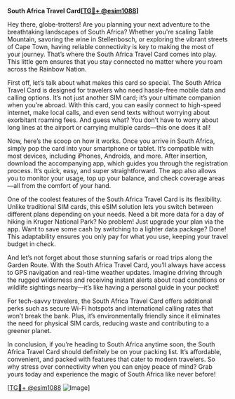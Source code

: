 **South Africa Travel Card[[TG💪+ @esim1088](https://t.me/s/esim1088)]**

Hey there, globe-trotters! Are you planning your next adventure to the breathtaking landscapes of South Africa? Whether you're scaling Table Mountain, savoring the wine in Stellenbosch, or exploring the vibrant streets of Cape Town, having reliable connectivity is key to making the most of your journey. That’s where the South Africa Travel Card comes into play. This little gem ensures that you stay connected no matter where you roam across the Rainbow Nation.

First off, let’s talk about what makes this card so special. The South Africa Travel Card is designed for travelers who need hassle-free mobile data and calling options. It’s not just another SIM card; it’s your ultimate companion when you’re abroad. With this card, you can easily connect to high-speed internet, make local calls, and even send texts without worrying about exorbitant roaming fees. And guess what? You don’t have to worry about long lines at the airport or carrying multiple cards—this one does it all!

Now, here’s the scoop on how it works. Once you arrive in South Africa, simply pop the card into your smartphone or tablet. It’s compatible with most devices, including iPhones, Androids, and more. After insertion, download the accompanying app, which guides you through the registration process. It’s quick, easy, and super straightforward. The app also allows you to monitor your usage, top up your balance, and check coverage areas—all from the comfort of your hand.

One of the coolest features of the South Africa Travel Card is its flexibility. Unlike traditional SIM cards, this eSIM solution lets you switch between different plans depending on your needs. Need a bit more data for a day of hiking in Kruger National Park? No problem! Just upgrade your plan via the app. Want to save some cash by switching to a lighter data package? Done! This adaptability ensures you only pay for what you use, keeping your travel budget in check.

And let’s not forget about those stunning safaris or road trips along the Garden Route. With the South Africa Travel Card, you’ll always have access to GPS navigation and real-time weather updates. Imagine driving through the rugged wilderness and receiving instant alerts about road conditions or wildlife sightings nearby—it’s like having a personal guide in your pocket!

For tech-savvy travelers, the South Africa Travel Card offers additional perks such as secure Wi-Fi hotspots and international calling rates that won’t break the bank. Plus, it’s environmentally friendly since it eliminates the need for physical SIM cards, reducing waste and contributing to a greener planet.

In conclusion, if you’re heading to South Africa anytime soon, the South Africa Travel Card should definitely be on your packing list. It’s affordable, convenient, and packed with features that cater to modern travelers. So why stress over connectivity when you can enjoy peace of mind? Grab yours today and experience the magic of South Africa like never before!

[[TG💪+ @esim1088](https://t.me/s/esim1088) ![Image](https://i.postimg.cc/Y0z9fWf4/image.png)]
